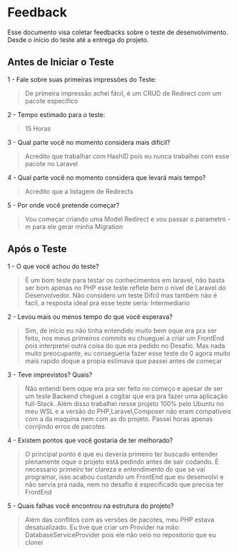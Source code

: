 # Feedback
Esse documento visa coletar feedbacks sobre o teste de desenvolvimento. Desde o início do teste até a entrega do projeto.

## Antes de Iniciar o Teste

1 - Fale sobre suas primeiras impressões do Teste:
> De primeira impressão achei fácil, é um CRUD de Redirect com um pacote especifico

2 - Tempo estimado para o teste:
> 15 Horas

3 - Qual parte você no momento considera mais difícil?
> Acredito que trabalhar com HashID pois eu nunca trabalhei com esse pacote no Laravel

4 - Qual parte você no momento considera que levará mais tempo?
> Acredito que a listagem de Redirects

5 - Por onde você pretende começar?
> Vou começar criando uma Model Redirect e vou passar o parametro -m para ele gerar minha Migration


## Após o Teste

1 - O que você achou do teste?
> É um bom teste para testar os conhecimentos em laravel, não basta ser bom apenas no PHP esse teste reflete bem o nivel de Laravel do Desenvolvedor. Não considero um teste Difcil mas também não é facil, a resposta ideal pra esse teste seria: Intermediario

2 - Levou mais ou menos tempo do que você esperava?
> Sim, de inicio eu não tinha entendido muito bem oque era pra ser feito, nos meus primeiros commits eu chueguei a criar um FrontEnd pois interpretei outra coisa do que era pedido no Desafio. Mas nada muito preocupante, eu consegueria fazer esse teste do 0 agora muito mais rapido doque a propia estimava que passei antes de começar 

3 - Teve imprevistos? Quais?
> Não entendi bem oque era pra ser feito no começo e apesar de ser um teste Backend cheguei a cogitar que era pra fazer uma aplicação full-Stack. Além disso trabalhei nesse projeto 100% pelo Ubuntu no meu WSL e a versão do PHP,Laravel,Composer não eram compativeis com a da maquina nem com as do projeto. Passei horas apenas corrijindo erros de pacotes

4 - Existem pontos que você gostaria de ter melhorado?
> O principal ponto é que eu deveria primeiro ter buscado entender plenamente oque o projeto está pedindo antes de sair codando. É necessario primeiro ter clareza e entendimento do que se vai programar, isso acabou custando um FrontEnd que eu desenvolvi e não servia pra nada, nem no desafio é especificado que precisa ter FrontEnd

5 - Quais falhas você encontrou na estrutura do projeto?
> Além das conflitos com as versões de pacotes, meu PHP estava desatualizado. Eu tive que criar um Provider na mão: DatabaseServiceProvider pois ele não veio no repositorio que eu clonei